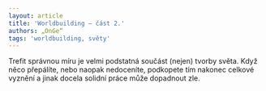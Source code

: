 ```yaml
---
layout: article
title: 'Worldbuilding – část 2.'
authors: „OnGe“
tags: 'worldbuilding, světy'
---
```


Trefit správnou míru je velmi podstatná součást
(nejen) tvorby světa. Když něco přepálíte,
nebo naopak nedoceníte, podkopete tím nakonec
celkové vyznění a jinak docela solidní práce
může dopadnout zle.

